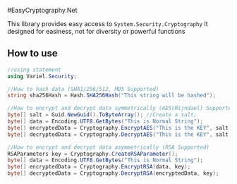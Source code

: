 #EasyCryptography.Net

This library provides easy access to ```System.Security.Cryptography```
It designed for easiness, not for diversity or powerful functions

## How to use

```C#
//using statement
using Variel.Security;

//How to hash data (SHA1/256/512, MD5 Supported)
string sha256Hash = Hash.SHA256Hash("This string will be hashed");

//How to encrypt and decrypt data symmetrically (AES(Rijndael) Supported)
byte[] salt = Guid.NewGuid().ToByteArray(); //Create a salt;
byte[] data = Encoding.UTF8.GetBytes("This is Normal String");
byte[] encryptedData = Cryptography.EncryptAES("This is the KEY", salt, data);
byte[] decryptedData = Cryptography.DecryptAES("This is the KEY", salt, encryptedData);

//How to encrypt and decrypt data asymmetrically (RSA Supported)
RSAParameters key = Cryptography.CreateRSAParameter();
byte[] data = Encoding.UTF8.GetBytes("This is Normal String");
byte[] encryptedData = Cryptography.EncryptRSA(data, key);
byte[] decryptedData = Cryptography.DecryptRSA(encryptedData, key);
```

